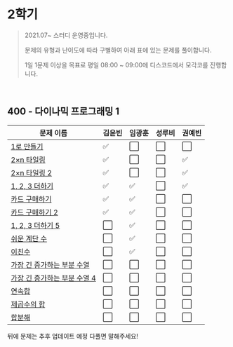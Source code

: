 # 2학기

> 2021.07~ 스터디 운영중입니다. 
>
> 문제의 유형과 난이도에 따라 구별하여 아래 표에 있는 문제를 풀이합니다. 
>
> 1일 1문제 이상을 목표로 평일 08:00 ~ 09:00에 디스코드에서 모각코를 진행합니다. 



<br>

## 400 - 다이나믹 프로그래밍 1


| 문제 이름                                                    | 김윤빈               | 임광훈               | 성루비               | 권예빈               |
| ------------------------------------------------------------ | -------------------- | -------------------- | -------------------- | -------------------- |
| [1로 만들기](https://www.acmicpc.net/problem/1463)           | :white_check_mark:   | :white_large_square: | :white_large_square: | :white_large_square: |
| [2×n 타일링](https://www.acmicpc.net/problem/11726)          | :white_check_mark:   | :white_large_square: | :white_large_square: | :white_check_mark:   |
| [2×n 타일링 2](https://www.acmicpc.net/problem/11727)        | :white_check_mark:   | :white_large_square: | :white_large_square: | :white_check_mark:   |
| [1, 2, 3 더하기](https://www.acmicpc.net/problem/9095)       | :white_check_mark:   | :white_check_mark:   | :white_large_square: | :white_check_mark:   |
| [카드 구매하기](https://www.acmicpc.net/problem/11052)       | :white_check_mark:   | :white_check_mark:   | :white_large_square: | :white_large_square: |
| [카드 구매하기 2](https://www.acmicpc.net/problem/16194)     | :white_check_mark:   | :white_check_mark:   | :white_large_square: | :white_large_square: |
| [1, 2, 3 더하기 5](https://www.acmicpc.net/problem/15990)    | :white_large_square: | :white_check_mark:   | :white_large_square: | :white_large_square: |
| [쉬운 계단 수](https://www.acmicpc.net/problem/10844)        | :white_large_square: | :white_check_mark:   | :white_large_square: | :white_large_square: |
| [이친수](https://www.acmicpc.net/problem/2193)               | :white_large_square: | :white_check_mark:   | :white_large_square: | :white_large_square: |
| [가장 긴 증가하는 부분 수열](https://www.acmicpc.net/problem/11053) | :white_large_square: | :white_large_square: | :white_large_square: | :white_large_square: |
| [가장 긴 증가하는 부분 수열 4](https://www.acmicpc.net/problem/14002) | :white_large_square: | :white_large_square: | :white_large_square: | :white_large_square: |
| [연속합](https://www.acmicpc.net/problem/1912)               | :white_large_square: | :white_large_square: | :white_large_square: | :white_large_square: |
| [제곱수의 합](https://www.acmicpc.net/problem/1699)          | :white_large_square: | :white_large_square: | :white_large_square: | :white_large_square: |
| [합분해](https://www.acmicpc.net/problem/2225)               | :white_large_square: | :white_large_square: | :white_large_square: | :white_large_square: |



뒤에 문제는 추후 업데이트 예정 다풀면 말해주세요! 

